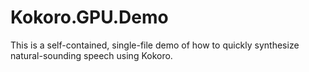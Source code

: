 # Kokoro.GPU.Demo

This is a self-contained, single-file demo of how to quickly synthesize natural-sounding speech using Kokoro.
